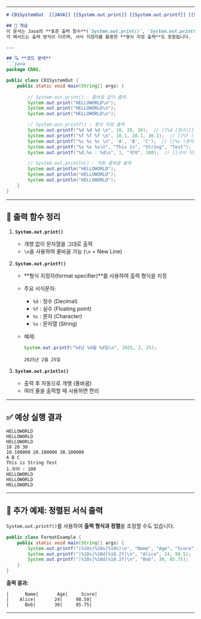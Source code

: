 
---

````markdown
# C01SystemOut  [[JAVA]] [[System.out.print]] [[System.out.printf]] [[System.out.println]]

## 📌 개요  
이 문서는 Java의 **표준 출력 함수**(`System.out.print()`, `System.out.printf()`, `System.out.println()`)를 사용하여 다양한 출력 형식을 다루는 예제 코드입니다.  
각 메서드는 출력 방식이 다르며, 서식 지정자를 활용한 **형식 지정 출력**도 포함됩니다.  

---

## 🔍 **코드 분석**  
```java
package Ch01;

public class C01SystemOut {
    public static void main(String[] args) {
        
        // System.out.print() : 줄바꿈 없이 출력
        System.out.print("HELLOWORLD\n");
        System.out.print("HELLOWORLD\n");
        System.out.print("HELLOWORLD\n");

        // System.out.printf() : 형식 지정 출력
        System.out.printf("%d %d %d \n", 10, 20, 30);  // [[%d (정수)]]
        System.out.printf("%f %f %f \n", 10.1, 20.1, 30.1);  // [[%f (실수)]]
        System.out.printf("%c %c %c \n", 'A', 'B', 'C');  // [[%c (문자)]]
        System.out.printf("%s %s %s\n", "This is", "String", "Test");  // [[%s (문자열)]]
        System.out.printf("%d.%s : %d\n", 1, "국어", 100);  // [[서식 지정 출력]]

        // System.out.println() : 자동 줄바꿈 출력
        System.out.println("HELLOWORLD");
        System.out.println("HELLOWORLD");
        System.out.println("HELLOWORLD");
    }
}
````

---

## 🔹 **출력 함수 정리**

1. **`System.out.print()`**
    
    - 개행 없이 문자열을 그대로 출력
    - `\n`을 사용하여 줄바꿈 가능 (`\n` = New Line)
2. **`System.out.printf()`**
    
    - **형식 지정자(format specifier)**를 사용하여 출력 형식을 지정
    - 주요 서식문자:
        - `%d` : 정수 (Decimal)
        - `%f` : 실수 (Floating point)
        - `%c` : 문자 (Character)
        - `%s` : 문자열 (String)
    - 예제:
        
        ```java
        System.out.printf("%d년 %d월 %d일\n", 2025, 2, 25);
        ```
        
        ```
        2025년 2월 25일
        ```
        
3. **`System.out.println()`**
    
    - 출력 후 자동으로 개행 (줄바꿈)
    - 여러 줄을 출력할 때 사용하면 편리

---

## ✅ **예상 실행 결과**

```
HELLOWORLD
HELLOWORLD
HELLOWORLD
10 20 30 
10.100000 20.100000 30.100000 
A B C 
This is String Test
1.국어 : 100
HELLOWORLD
HELLOWORLD
HELLOWORLD
```

---

## 📝 **추가 예제: 정렬된 서식 출력**

`System.out.printf()`를 사용하여 **출력 형식과 정렬**을 조정할 수도 있습니다.

```java
public class FormatExample {
    public static void main(String[] args) {
        System.out.printf("|%10s|%10s|%10s|\n", "Name", "Age", "Score");
        System.out.printf("|%10s|%10d|%10.2f|\n", "Alice", 24, 98.5);
        System.out.printf("|%10s|%10d|%10.2f|\n", "Bob", 30, 85.75);
    }
}
```

**출력 결과:**

```
|      Name|       Age|     Score|
|    Alice|       24|     98.50|
|      Bob|       30|     85.75|
```

---
